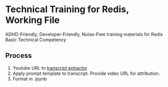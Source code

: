 # Technical Training for Redis, Working File 

ADHD-Friendly, Developer-Friendly, Noise-Free training materials for Redis Basic Technical Competency 

## Process

1. Youtube URL to [transcript extractor](https://www.youtubetotext.org/)
2. Apply prompt template to transcript. Provide video URL for attribution. 
3. Format in .ipynb 